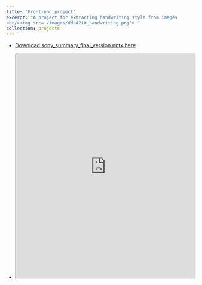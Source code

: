 ```yaml
---
title: "Front-end project"
excerpt: "A project for extracting handwriting style from images
<br/><img src='/images/dda4210_handwriting.png'> "
collection: projects
---
```


- [Download sony_summary_final_version.pptx here](http://yangyiqu.github.io/files/sony_summary_final_version.pptx)

- <iframe src="http://yangyiqu.github.io/files/DDA4210_pre.pdf" width="100%" height="600px"></iframe>
